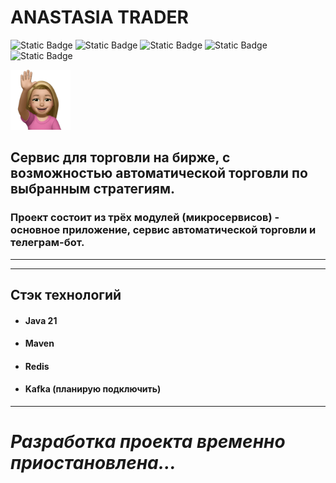 # ANASTASIA TRADER
![Static Badge](https://img.shields.io/badge/https%3A%2F%2Fimg.shields.io%2Fbadge%2Fany_text-Spring_Framework_6-green?style=flat-square&logo=Spring&logoColor=green&label=%7C)
![Static Badge](https://img.shields.io/badge/https%3A%2F%2Fimg.shields.io%2Fbadge%2Fany_text-Hibernate_6-steelblue?style=flat-square&logo=Hibernate&logoColor=yellow&label=%7C&labelColor=grey)
![Static Badge](https://img.shields.io/badge/https%3A%2F%2Fimg.shields.io%2Fbadge%2Fany_text-MySQL_8-lightblue?style=flat-square&logo=mysql&logoSize=auto&logoColor=white&label=%7C&labelColor=grey)
![Static Badge](https://img.shields.io/badge/https%3A%2F%2Fimg.shields.io%2Fbadge%2Fany_text-gRPC-mediumturquoise?style=flat-square&logo=java&logoColor=mediumturquoise&label=%3C-%3E|&labelColor=grey)
![Static Badge](https://img.shields.io/badge/%20https%3A%2F%2Fimg.shields.io%2Fbadge%2Fany_text-Telegram_API-blue?logo=telegram&label=%7C)

<img src="trade-service/trade-service-ui/src/main/webapp/style/hello.webp" style="max-width: 96px; width: 96px;">

## Сервис для торговли на бирже, с возможностью автоматической торговли по выбранным стратегиям.
### Проект состоит из трёх модулей (микросервисов) - основное приложение, сервис автоматической торговли и телеграм-бот.
***
***
## Стэк технологий
+ #### Java 21
+ #### Maven
+ #### Redis
+ #### Kafka (планирую подключить)
***

# ___Разработка проекта временно приостановлена...___

